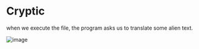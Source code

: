 # Cryptic

when we execute the file, the program asks us to translate some alien text.

![image](https://user-images.githubusercontent.com/89386156/201503837-315eb66e-d0bc-4c2a-8b72-ae2fac85a21b.png)
